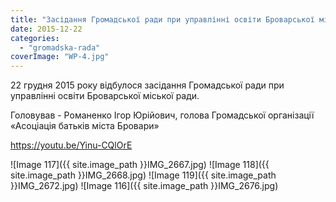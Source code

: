 ```yaml
---
title: "Засідання Громадської ради при управлінні освіти Броварської міської ради. 22 грудня 2015 року"
date: 2015-12-22
categories: 
  - "gromadska-rada"
coverImage: "WP-4.jpg"
---
```


22 грудня 2015 року відбулося засідання Громадської ради при управлінні освіти Броварської міської ради.

Головував - Романенко Ігор Юрійович, голова Громадської організації «Асоціація батьків міста Бровари»

<!--more-->

https://youtu.be/Yinu-CQlOrE

\![Image 117]({{ site.image_path }}IMG_2667.jpg)
![Image 118]({{ site.image_path }}IMG_2668.jpg)
![Image 119]({{ site.image_path }}IMG_2672.jpg)
![Image 116]({{ site.image_path }}IMG_2676.jpg)
